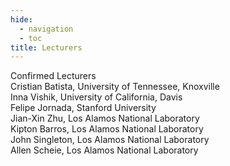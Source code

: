 ```yaml
---
hide:
  - navigation
  - toc
title: Lecturers
---
```

Confirmed Lecturers
<br>Cristian Batista, University of Tennessee, Knoxville
<br>Inna Vishik, University of California, Davis
<br>Felipe Jornada, Stanford University
<br>Jian-Xin Zhu, Los Alamos National Laboratory
<br>Kipton Barros, Los Alamos National Laboratory
<br>John Singleton, Los Alamos National Laboratory
<br>Allen Scheie, Los Alamos National Laboratory
